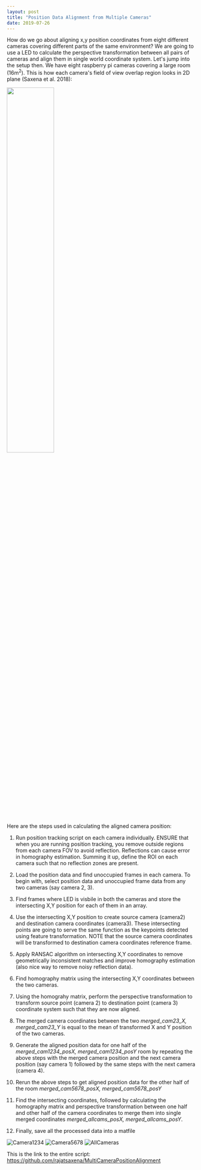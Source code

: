 ```yaml
---
layout: post
title: "Position Data Alignment from Multiple Cameras"
date: 2019-07-26
---
```


How do we go about aligning x,y position coordinates from eight different cameras covering different parts of the same environment? We are going to use a LED to calculate the perspective transformation between all pairs of cameras and align them in single world coordinate system. Let's jump into the setup then. We have eight raspberry pi cameras covering a large room (16m<sup>2</sup>). This is how each camera's field of view overlap region looks in 2D plane (Saxena et al. 2018):

<img src="https://rajatsaxena.github.io//images//CameraFOV.png" width="50%" height="50%">

Here are the steps used in calculating the aligned camera position:

1. Run position tracking script on each camera individually. ENSURE that when you are running position tracking, you remove outside regions from each camera FOV to avoid reflection. Reflections can cause error in homography estimation. Summing it up, define the ROI on each camera such that no reflection zones are present.

2. Load the position data and find unoccupied frames in each camera. To begin with, select position data and unoccupied frame data from any two cameras (say camera 2, 3). 

3. Find frames where LED is visbile in both the cameras and store the intersecting X,Y position for each of them in an array. 

4. Use the intersecting X,Y position to create source camera (camera2) and destination camera coordinates (camera3). These intersecting points are going to serve the same function as the keypoints detected using feature transformation. NOTE that the source camera coordinates will be transformed to destination camera coordinates reference frame. 

5. Apply RANSAC algorithm on intersecting X,Y coordinates to remove geometrically inconsistent matches and improve homography estimation (also nice way to remove noisy reflection data).

6. Find homography matrix using the intersecting X,Y coordinates between the two cameras.

7. Using the homograhy matrix, perform the perspective transformation to transform source point (camera 2) to destination point (camera 3) coordinate system such that they are now aligned.

8. The merged camera coordinates between the two *merged_cam23_X, merged_cam23_Y* is equal to the mean of transformed X and Y position of the two cameras. 

9. Generate the aligned position data for one half of the *merged_cam1234_posX, merged_cam1234_posY* room by repeating the above steps with the merged camera position and the next camera position (say camera 1) followed by the same steps with the next camera (camera 4).   

10. Rerun the above steps to get aligned position data for the other half of the room *merged_cam5678_posX, merged_cam5678_posY* 

12. Find the intersecting coordinates, followed by calculating the homography matrix and perspective transformation between one half and other half of the camera coordinates to merge them into single merged coordinates *merged_allcams_posX, merged_allcams_posY*.

13. Finally, save all the processed data into a matfile

<img src="https://rajatsaxena.github.io//images//cam1234.PNG" alt="Camera1234">

<img src="https://rajatsaxena.github.io//images//cam5678.PNG" alt="Camera5678">

<img src="https://rajatsaxena.github.io//images//allcameras.PNG" alt="AllCameras">


This is the link to the entire script: https://github.com/rajatsaxena/MultiCameraPositionAlignment
